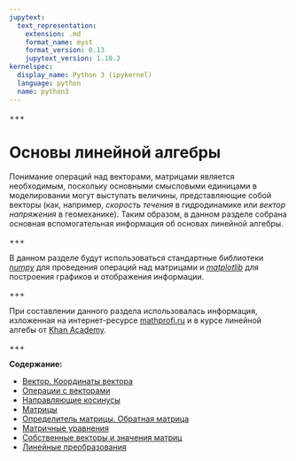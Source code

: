 ```yaml
---
jupytext:
  text_representation:
    extension: .md
    format_name: myst
    format_version: 0.13
    jupytext_version: 1.10.3
kernelspec:
  display_name: Python 3 (ipykernel)
  language: python
  name: python3
---
```


+++

<a id='math.lab'></a>
# Основы линейной алгебры
Понимание операций над векторами, матрицами является необходимым, поскольку основными смысловыми единицами в моделировании могут выступать величины, представляющие собой векторы (как, например, *скорость течения* в гидродинамике или *вектор напряжения* в геомеханике). Таким образом, в данном разделе собрана основная вспомогательная информация об основах линейной алгебры.

+++

В данном разделе будут использоваться стандартные библиотеки [*numpy*](https://numpy.org) для проведения операций над матрицами и [*matplotlib*](https://matplotlib.org) для построения графиков и отображения информации.

+++

При составлении данного раздела использовалась информация, изложенная на интернет-ресурсе [mathprofi.ru](http://mathprofi.ru) и в курсе линейной алгебы от [Khan Academy](https://www.youtube.com/playlist?list=PLFD0EB975BA0CC1E0).

+++

**Содержание:**
* [Вектор. Координаты вектора](./LAB-1-Vectors.md)
* [Операции с векторами](./LAB-2-VectorOperations.md)
* [Направляющие косинусы](./LAB-3-RotationAngles.md)
* [Матрицы](./LAB-4-Matrices.md)
* [Определитель матрицы. Обратная матрица](./LAB-5-Determinant-InverseMatrix.md)
* [Матричные уравнения](./LAB-6-MatrixEquation.md)
* [Собственные векторы и значения матриц](./LAB-7-Eigenvalues-Eigenvectors.md)
* [Линейные преобразования](./LAB-8-LinearTransformations.md)
